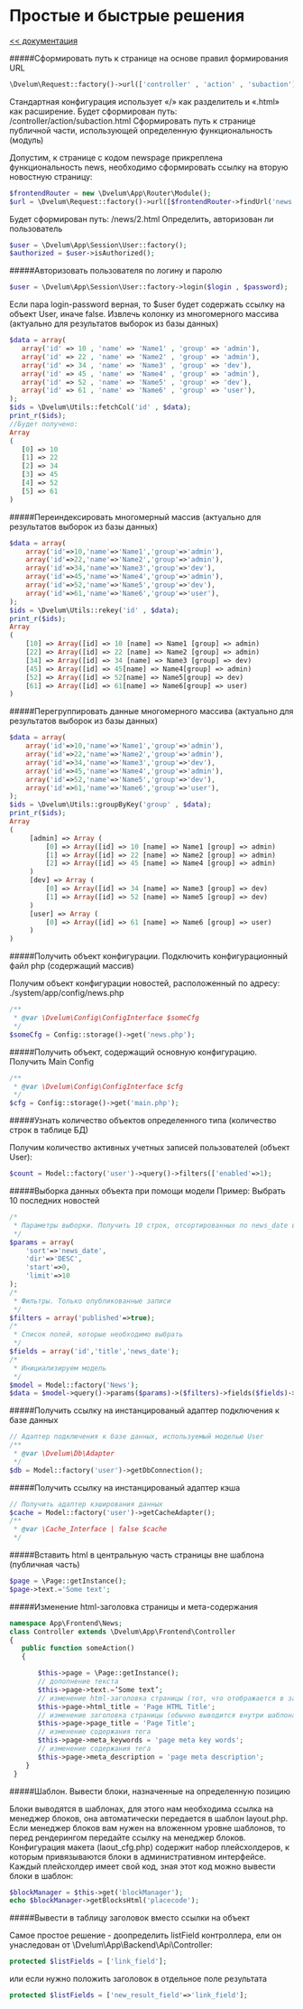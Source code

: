 Простые и быстрые решения
===
[<< документация](readme.md)


#####Сформировать путь к странице на основе правил формирования URL 

```php
\Dvelum\Request::factory()->url(['controller' , 'action' , 'subaction']);
```

Стандартная конфигурация использует «/» как разделитель и «.html» как расширение. Будет сформирован путь: /controller/action/subaction.html
Сформировать путь к странице публичной части, использующей определенную функциональность (модуль)

Допустим, к странице с кодом newspage прикреплена функциональность news, необходимо сформировать ссылку на вторую новостную страницу:
```php
$frontendRouter = new \Dvelum\App\Router\Module(); 
$url = \Dvelum\Request::factory()->url([$frontendRouter->findUrl('news') , 2 ]);
```
Будет сформирован путь: /news/2.html
Определить, авторизован ли пользователь
```php
$user = \Dvelum\App\Session\User::factory(); 
$authorized = $user->isAuthorized();
```
#####Авторизовать пользователя по логину и паролю
```php
$user = \Dvelum\App\Session\User::factory->login($login , $password);
```
Если пара login-password верная, то $user будет содержать ссылку на объект User, иначе false.
Извлечь колонку из многомерного массива (актуально для результатов выборок из базы данных)
```php
$data = array(
   array('id' => 10 , 'name' => 'Name1' , 'group' => 'admin'),
   array('id' => 22 , 'name' => 'Name2' , 'group' => 'admin'),
   array('id' => 34 , 'name' => 'Name3' , 'group' => 'dev'),
   array('id' => 45 , 'name' => 'Name4' , 'group' => 'admin'),
   array('id' => 52 , 'name' => 'Name5' , 'group' => 'dev'),
   array('id' => 61 , 'name' => 'Name6' , 'group' => 'user'),
);
$ids = \Dvelum\Utils::fetchCol('id' , $data);
print_r($ids);
//Будет получено:
Array
(
   [0] => 10
   [1] => 22
   [2] => 34
   [3] => 45
   [4] => 52
   [5] => 61
)
```
#####Переиндексировать многомерный массив (актуально для результатов выборок из базы данных)
```php
$data = array(
    array('id'=>10,'name'=>'Name1','group'=>'admin'),
    array('id'=>22,'name'=>'Name2','group'=>'admin'),
    array('id'=>34,'name'=>'Name3','group'=>'dev'),
    array('id'=>45,'name'=>'Name4','group'=>'admin'),
    array('id'=>52,'name'=>'Name5','group'=>'dev'),
    array('id'=>61,'name'=>'Name6','group'=>'user'),
);
$ids = \Dvelum\Utils::rekey('id' , $data);
print_r($ids);
Array
(
    [10] => Array([id] => 10 [name] => Name1 [group] => admin)
    [22] => Array([id] => 22 [name] => Name2 [group] => admin)
    [34] => Array([id] => 34 [name] => Name3 [group] => dev)
    [45] => Array([id] => 45[name] => Name4[group] => admin)
    [52] => Array([id] => 52[name] => Name5[group] => dev)
    [61] => Array([id] => 61[name] => Name6[group] => user)
)
```
#####Перегруппировать данные многомерного массива (актуально для результатов выборок из базы данных)
```php
$data = array(
 	array('id'=>10,'name'=>'Name1','group'=>'admin'),
 	array('id'=>22,'name'=>'Name2','group'=>'admin'),
 	array('id'=>34,'name'=>'Name3','group'=>'dev'),
 	array('id'=>45,'name'=>'Name4','group'=>'admin'),
 	array('id'=>52,'name'=>'Name5','group'=>'dev'),
 	array('id'=>61,'name'=>'Name6','group'=>'user'),
);
$ids = \Dvelum\Utils::groupByKey('group' , $data);
print_r($ids);
Array
(
     [admin] => Array (
         [0] => Array([id] => 10 [name] => Name1 [group] => admin)
         [1] => Array([id] => 22 [name] => Name2 [group] => admin)
         [2] => Array([id] => 45 [name] => Name4 [group] => admin)
     )
     [dev] => Array (
         [0] => Array([id] => 34 [name] => Name3 [group] => dev)
         [1] => Array([id] => 52 [name] => Name5 [group] => dev)
     )
     [user] => Array (
         [0] => Array([id] => 61 [name] => Name6 [group] => user)
     )
)
```
#####Получить объект конфигурации. Подключить конфигурационный файл php (содержащий массив)

Получим объект конфигурации новостей, расположенный по адресу: ./system/app/config/news.php
```php
/**
 * @var \Dvelum\Config\ConfigInterface $someCfg
 */
$someCfg = Config::storage()->get('news.php');
```
#####Получить объект, содержащий основную конфигурацию. Получить Main Config

```php
/**
 * @var \Dvelum\Config\ConfigInterface $cfg
 */
$cfg = Config::storage()->get('main.php');
```
#####Узнать количество объектов определенного типа (количество строк в таблице БД)

Получим количество активных учетных записей пользователей (объект User):
```php
$count = Model::factory('user')->query()->filters(['enabled'=>1); 
```
#####Выборка данных объекта при помощи модели
Пример: Выбрать 10 последних новостей
```php
/*
 * Параметры выборки. Получить 10 строк, отсортированных по news_date в порядке убывания
 */
$params = array(
 	'sort'=>'news_date',
 	'dir'=>'DESC',
 	'start'=>0,
 	'limit'=>10
);
/*  
 * Фильтры. Только опубликованные записи  
 */ 
$filters = array('published'=>true); 
/*  
 * Список полей, которые необходимо выбрать  
 */ 
$fields = array('id','title','news_date'); 
/*  
 * Инициализируем модель  
 */ 
$model = Model::factory('News'); 
$data = $model->query()->params($params)->($filters)->fields($fields)->fetchAll(); 
```
#####Получить ссылку на инстанцированый адаптер подключения к базе данных
```php
// Адаптер подключения к базе данных, используемый моделью User
/**
 * @var \Dvelum\Db\Adapter
 */
$db = Model::factory('user')->getDbConnection();
```
#####Получить ссылку на инстанцированый адаптер кэша
```php
// Получить адаптер кэширования данных
$cache = Model::factory('user')->getCacheAdapter();
/**
 * @var \Cache_Interface | false $cache
 */
```
#####Вставить html в центральную часть страницы вне шаблона (публичная часть)
```php
$page = \Page::getInstance();
$page->text.='Some text';
```
#####Изменение html-заголовка страницы и мета-содержания
```php
namespace App\Frontend\News;
class Controller extends \Dvelum\App\Frontend\Controller 
{
   public function someAction()
   {

       $this->page = \Page::getInstance();
       // дополнение текста
       $this->page->text.=’Some text’;
       // изменение html-заголовка страницы (тот, что отображается в заголовке окна браузера или его вкладки)
       $this->page->html_title = 'Page HTML Title';
       // изменение заголовка страницы (обычно выводится внутри шаблона в теге)
       $this->page->page_title = 'Page Title';
       // изменение содержания тега 
       $this->page->meta_keywords = 'page meta key words';
       // изменение содержания тега 
       $this->page->meta_description = 'page meta description';
    }
 }
```
#####Шаблон. Вывести блоки, назначенные на определенную позицию

Блоки выводятся в шаблонах, для этого нам необходима ссылка на менеджер блоков, она автоматически передается в шаблон layout.php. Если менеджер блоков вам нужен на вложенном уровне шаблонов, то перед рендерингом передайте ссылку на менеджер блоков. Конфигурация макета (laout_cfg.php) содержит набор плейсхолдеров, к которым привязываются блоки в административном интерфейсе. Каждый плейсхолдер имеет свой код, зная этот код можно вывести блоки в шаблон:
```php
$blockManager = $this->get('blockManager');
echo $blockManager->getBlocksHtml('placecode');
```

#####Вывести в таблицу заголовок вместо ссылки на объект</a>

Самое простое решение - доопределить listField контроллера, ели он унаследован от \Dvelum\App\Backend\Api\Controller:
```php
protected $listFields = ['link_field'];
```
или если нужно положить заголовок в отдельное поле результата
```php
protected $listFields = ['new_result_field'=>'link_field'];
```

